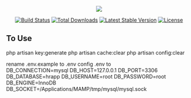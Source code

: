 <p align="center"><img src="https://laravel.com/assets/img/components/logo-laravel.svg"></p>

<p align="center">
<a href="https://travis-ci.org/laravel/framework"><img src="https://travis-ci.org/laravel/framework.svg" alt="Build Status"></a>
<a href="https://packagist.org/packages/laravel/framework"><img src="https://poser.pugx.org/laravel/framework/d/total.svg" alt="Total Downloads"></a>
<a href="https://packagist.org/packages/laravel/framework"><img src="https://poser.pugx.org/laravel/framework/v/stable.svg" alt="Latest Stable Version"></a>
<a href="https://packagist.org/packages/laravel/framework"><img src="https://poser.pugx.org/laravel/framework/license.svg" alt="License"></a>
</p>

## To Use
php artisan key:generate
php artisan cache:clear
php artisan config:clear

rename .env.example to .env
config .env to  
    DB_CONNECTION=mysql
    DB_HOST=127.0.0.1
    DB_PORT=3306
    DB_DATABASE=hrapp
    DB_USERNAME=root
    DB_PASSWORD=root
    DB_ENGINE=InnoDB
    DB_SOCKET=/Applications/MAMP/tmp/mysql/mysql.sock 
